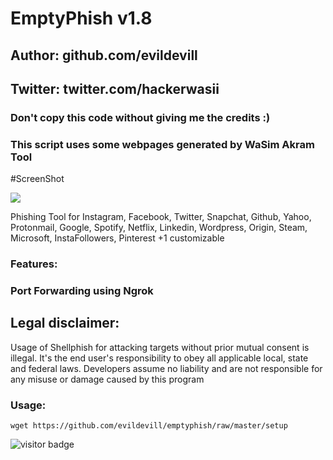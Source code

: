 # EmptyPhish v1.8
## Author: github.com/evildevill
## Twitter: twitter.com/hackerwasii
### Don't copy this code without giving me the credits :) 
### This script uses some webpages generated by WaSim Akram Tool

#ScreenShot
<p>
<img src="https://github.com/evildevill/emptyphish/blob/master/ascets/Screenshot_2020-09-10-19-23-55.png">
</p>

Phishing Tool for Instagram, Facebook, Twitter, Snapchat, Github, Yahoo, Protonmail, Google, Spotify, Netflix, Linkedin, Wordpress, Origin, Steam, Microsoft, InstaFollowers, Pinterest +1 customizable

### Features:
### Port Forwarding using Ngrok

## Legal disclaimer:

Usage of Shellphish for attacking targets without prior mutual consent is illegal. It's the end user's responsibility to obey all applicable local, state and federal laws. Developers assume no liability and are not responsible for any misuse or damage caused by this program 


### Usage:
```
wget https://github.com/evildevill/emptyphish/raw/master/setup
```
<p>
<img src="https://visitor-badge.laobi.icu/badge?page_id=HackerWaSi" alt="visitor badge"/>
</p>


